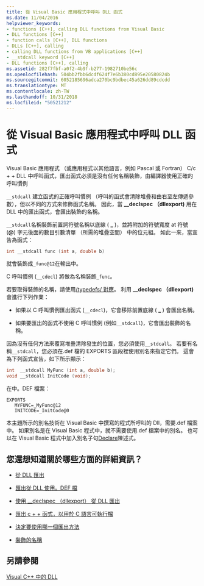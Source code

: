 ```yaml
---
title: 從 Visual Basic 應用程式中呼叫 DLL 函式
ms.date: 11/04/2016
helpviewer_keywords:
- functions [C++], calling DLL functions from Visual Basic
- DLL functions [C++]
- function calls [C++], DLL functions
- DLLs [C++], calling
- calling DLL functions from VB applications [C++]
- __stdcall keyword [C++]
- DLL functions [C++], calling
ms.assetid: 282f7fbf-a0f2-4b9f-b277-1982710be56c
ms.openlocfilehash: 504bb2fbb6dcdf624f7e6b380cd895e20580824b
ms.sourcegitcommit: 6052185696adca270bc9bdbec45a626dd89cdcdd
ms.translationtype: MT
ms.contentlocale: zh-TW
ms.lasthandoff: 10/31/2018
ms.locfileid: "50521212"
---
```

# <a name="calling-dll-functions-from-visual-basic-applications"></a>從 Visual Basic 應用程式中呼叫 DLL 函式

Visual Basic 應用程式 （或應用程式以其他語言，例如 Pascal 或 Fortran） C/c + + DLL 中呼叫函式，匯出函式必須是沒有任何名稱裝飾，由編譯器使用正確的呼叫慣例

`__stdcall` 建立函式的正確呼叫慣例 （呼叫的函式會清除堆疊和由右至左傳遞參數），但以不同的方式來修飾函式名稱。 因此，當 **__declspec （dllexport)** 用在 DLL 中的匯出函式，會匯出裝飾的名稱。

`__stdcall`名稱裝飾前置詞符號名稱以底線 ( **\_** )，並將附加的符號寬度 at 符號 (**\@**) 字元後面的數目引數清單 （所需的堆疊空間） 中的位元組。 如此一來，當宣告為函式：

```C
int __stdcall func (int a, double b)
```

就會裝飾成`_func@12`在輸出中。

C 呼叫慣例 (`__cdecl`) 將做為名稱裝飾`_func`。

若要取得裝飾的名稱，請使用[/typedefs/ 對應](../build/reference/map-generate-mapfile.md)。 利用 **__declspec （dllexport)** 會進行下列作業：

- 如果以 C 呼叫慣例匯出函式 (`__cdecl`)，它會移除前置底線 ( **\_** ) 會匯出名稱。

- 如果要匯出的函式不使用 C 呼叫慣例 (例如`__stdcall`)，它會匯出裝飾的名稱。

因為沒有任何方法來覆寫堆疊清除發生的位置，您必須使用`__stdcall`。 若要有名稱`__stdcall`，您必須在.def 檔的 EXPORTS 區段裡使用別名來指定它們。 這會為下列函式宣告，如下所示顯示：

```C
int  __stdcall MyFunc (int a, double b);
void __stdcall InitCode (void);
```

在中。DEF 檔案：

```
EXPORTS
   MYFUNC=_MyFunc@12
   INITCODE=_InitCode@0
```

本主題所示的別名技術在 Visual Basic 中撰寫的程式所呼叫的 Dll，需要.def 檔案中。 如果別名是在 Visual Basic 程式中，就不需要使用.def 檔案中的別名。 也可以在 Visual Basic 程式中加入別名子句[Declare](/dotnet/visual-basic/language-reference/statements/declare-statement)陳述式。

## <a name="what-do-you-want-to-know-more-about"></a>您還想知道關於哪些方面的詳細資訊？

- [從 DLL 匯出](../build/exporting-from-a-dll.md)

- [匯出從 DLL 使用。DEF 檔](../build/exporting-from-a-dll-using-def-files.md)

- [使用 __declspec （dllexport） 從 DLL 匯出](../build/exporting-from-a-dll-using-declspec-dllexport.md)

- [匯出 c + + 函式，以用於 C 語言可執行檔](../build/exporting-cpp-functions-for-use-in-c-language-executables.md)

- [決定要使用哪一個匯出方法](../build/determining-which-exporting-method-to-use.md)

- [裝飾的名稱](../build/reference/decorated-names.md)

## <a name="see-also"></a>另請參閱

[Visual C++ 中的 DLL](../build/dlls-in-visual-cpp.md)
